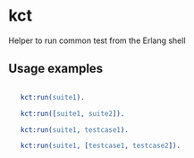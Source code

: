 kct
===

Helper to run common test from the Erlang shell

Usage examples
--------------
```erlang

   kct:run(suite1).

   kct:run([suite1, suite2]).

   kct:run(suite1, testcase1).

   kct:run(suite1, [testcase1, testcase2]).
```

